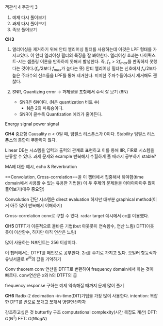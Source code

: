 객관식 4
주관식 3

1. 예제 다시 풀어보기
2. 과제 다시 풀어보기
3. 족보 풀어보기

**CH3**
1. 앨리어싱을 제거하기 위해 안티 엘리어싱 필터를 사용하는데 이것은 LPF 형태를 가지고있다.
이 안티 엘리어싱 필터의 특징을 잘 봐야한다.
	엘리어싱 효과는 나이퀴스트-샤논 샘플링 이론을 만족하지 못해서 발생한다.
	즉, $f_s > 2f_{max}$를 만족하지 못했다는 것이다.($f_s/2$보다 $f_{max}$가 높다는 뜻)
	안티 엘리어싱 필터는 신호에서 $f_s/2$보다 높은 주파수의 신호들을 LPF를 통해 제거한다.
	미미한 주파수들이라서 제거해도 괜찮다.

2. SNR, Quantizing error -> 과제물을 포함해서 수식 잘 보기 (6N)
	- SNR은 $6N$이다. (N은 quantization 비트 수)
		- N은 2의 파워승이다.
	- SNR이 클수록 Quantization 에러가 줄어든다.

Energy signal
power signal

**CH4** 중요함
Causality
	$n<0$일 때, 임펄스 리스폰스가 0이다.
Stability
	임펄스 리스폰스의 총합이 무한하지 않다.

Linear DE는 시스템을 입력과 출력의 관계로 표현하고 이를 통해 IIR, FIR로 시스템을 분류할 수 있다.
과제 문제와 example 반복해서 수월하게 풀 때까지 공부하기
	stable? 

MA에 대한 예시, echo & Reverbration

==Convolution, Cross-correlation==을 이 챕터에서 집중해서 봐야함(time domain에서 사용할 수 있는 유용한 기법들)
	이 두 주제의 문제들을 아아아아아주 많이 풀어보기(매우 중요함)

Convolution
	간단 시스템은 direct evaluation
	하지만 대부분 graphical method(이거 아주 많이 반복해서 이해하기)

Cross-correlation
	conv로 구할 수 있다.
	radar target 예시에서 cc를 이용했다.

**CH5**
DTFT가 이론적으로 올바른 기법(but 아웃풋이 연속함수, 연산 느림)
DFT(아웃풋이 이산함수, 하지만 아직 연산은 느림)

많이 사용하는 N포인트는 256 이상이다.

이 챕터에서는 DTFT를 메인으로 공부한다.
	$2\pi$를 주기로 가지고 있다.
	오일러 항등식과 유닛서클로 $e^{j\theta}$의 값을 기억하기

Conv theorem
	conv 연산을 DTFT로 변환하여 frequency domain에서 하는 것이 빠르다.
	conv연산은 x와 h의 DTFT의 곱

frequency response 구하는 예제 익숙해질 때까지 문제 많이 풀기

**CH6**
Radix-2 decimation -in-time(DIT)기법을 가장 많이 사용한다.
	intention: 복잡한 DFT를 반으로 쪼개고 쪼개서 병렬연산하자

강조하고싶은 것
	butterfly 구조
	computational complexity(시간 복잡도 계산)
		DFT: $O(N^2)$
		FFT: $O(NlogN)$